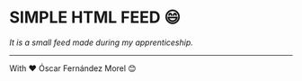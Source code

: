 # SIMPLE HTML FEED 😄

_It is a small feed made during my apprenticeship._

---
With ❤️ Óscar Fernández Morel 😊
